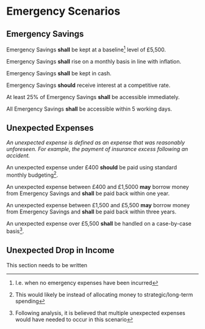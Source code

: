 # Emergency Scenarios

## Emergency Savings

Emergency Savings **shall** be kept at a baseline[^3] level of £5,500.

Emergency Savings **shall** rise on a monthly basis in line with inflation.

Emergency Savings **shall** be kept in cash.

Emergency Savings **should** receive interest at a competitive rate.

At least 25% of Emergency Savings **shall** be accessible immediately.

All Emergency Savings **shall** be accessible within 5 working days.

[^3]: I.e. when no emergency expenses have been incurred

## Unexpected Expenses

*An unexpected expense is defined as an expense that was reasonably unforeseen. For example, the payment of insurance excess following an accident.*

An unexpected expense under £400 **should** be paid using standard monthly budgeting[^1].

[^1]: This would likely be instead of allocating money to strategic/long-term spending

An unexpected expense between £400 and £1,5000 **may** borrow money from Emergency Savings and **shall** be paid back within one year.

An unexpected expense between £1,500 and £5,500 **may** borrow money from Emergency Savings and **shall** be paid back within three years.

An unexpected expense over £5,500 **shall** be handled on a case-by-case basis[^2].

[^2]: Following analysis, it is believed that multiple unexpected expenses would have needed to occur in this scenario

## Unexpected Drop in Income

This section needs to be written
